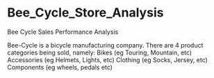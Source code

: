 # Bee_Cycle_Store_Analysis
Bee Cycle Sales Performance Analysis

Bee-Cycle is a bicycle manufacturing company. There are 4 product categories being sold, namely:
Bikes (eg Touring, Mountain, etc)
Accessories (eg Helmets, Lights, etc)
Clothing (eg Socks, Jersey, etc)
Components (eg wheels, pedals etc)
